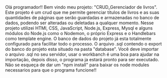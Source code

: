 Olá programador!! Bem vindo meu projeto: "CRUD_Gerenciador de livros".
Este projeto é um crud que me permite gerenciar títulos de livros e as suas quantidades de páginas que serão guardadas e armazenadas no banco de dados, podendo ser alteradas ou deletadas a qualquer momento.
Nesse projeto utilizei HTMl, CSS, JavaScript, Node.js, Express, Mysql e alguns módulos do Node.js como o Nodemon, o próprio Express e o Handlebars como template engine.
O banco de dados do projeto já esta totalmente configurado para facilitar todo o processo. O arquivo .sql contendo o export do banco do projeto esta situado na pasta "database".
Você deve importar o arquivo .sql no seu servidor, usar o workbanch é uma boa para ajudar na importação, depois disso, o programa ja estará pronto para ser executado.
Não se esqueça de dar um "npm install" para baixar os node modules necessarios para que o programa funcione!!
